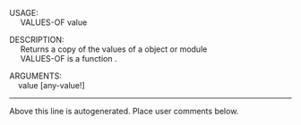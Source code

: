 USAGE:  
&nbsp;&nbsp;&nbsp;&nbsp;&nbsp;VALUES-OF&nbsp;value&nbsp;  
  
DESCRIPTION:  
&nbsp;&nbsp;&nbsp;&nbsp;&nbsp;Returns&nbsp;a&nbsp;copy&nbsp;of&nbsp;the&nbsp;values&nbsp;of&nbsp;a&nbsp;object&nbsp;or&nbsp;module  
&nbsp;&nbsp;&nbsp;&nbsp;&nbsp;VALUES-OF&nbsp;is&nbsp;a&nbsp;function&nbsp;.  
  
ARGUMENTS:  
&nbsp;&nbsp;&nbsp;&nbsp;value&nbsp;[any-value!]  
___
Above this line is autogenerated. Place user comments below.